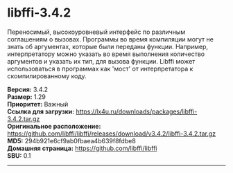 # libffi-3.4.2

Переносимый, высокоуровневый интерфейс по различным соглашениям о вызовах. Программы во время компиляции могут не знать об аргументах, которые были переданы функции. Например, интерпретатору можно указать во время выполнения количество аргументов и указать их тип, для вызова функции. Libffi может использоваться в программах как 'мост' от интерпретатора к скомпилированному коду.

**Версия:** 3.4.2
<br />
**Размер:** 1.29
<br />
**Приоритет:** Важный
<br />
**Ссылка для загрузки:** https://lx4u.ru/downloads/packages/libffi-3.4.2.tar.gz
<br />
**Оригинальное расположение:** https://github.com/libffi/libffi/releases/download/v3.4.2/libffi-3.4.2.tar.gz
<br />
**MD5:** 294b921e6cf9ab0fbaea4b639f8fdbe8
<br />
**Домашняя страница:** https://github.com/libffi/libffi
        <br />**SBU:** 0.1

***
            